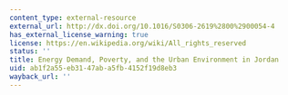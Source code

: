 ```yaml
---
content_type: external-resource
external_url: http://dx.doi.org/10.1016/S0306-2619%2800%2900054-4
has_external_license_warning: true
license: https://en.wikipedia.org/wiki/All_rights_reserved
status: ''
title: Energy Demand, Poverty, and the Urban Environment in Jordan
uid: ab1f2a55-eb31-47ab-a5fb-4152f19d8eb3
wayback_url: ''
---
```

